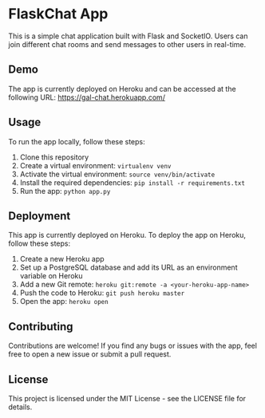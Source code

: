 # FlaskChat App

This is a simple chat application built with Flask and SocketIO. Users can join different chat rooms and send messages to other users in real-time.

## Demo

The app is currently deployed on Heroku and can be accessed at the following URL: https://gal-chat.herokuapp.com/

## Usage

To run the app locally, follow these steps:

1. Clone this repository
2. Create a virtual environment: `virtualenv venv`
3. Activate the virtual environment: `source venv/bin/activate`
4. Install the required dependencies: `pip install -r requirements.txt`
5. Run the app: `python app.py`

## Deployment

This app is currently deployed on Heroku. To deploy the app on Heroku, follow these steps:

1. Create a new Heroku app
2. Set up a PostgreSQL database and add its URL as an environment variable on Heroku
3. Add a new Git remote: `heroku git:remote -a <your-heroku-app-name>`
4. Push the code to Heroku: `git push heroku master`
5. Open the app: `heroku open`

## Contributing

Contributions are welcome! If you find any bugs or issues with the app, feel free to open a new issue or submit a pull request.

## License

This project is licensed under the MIT License - see the LICENSE file for details.
